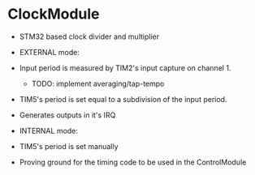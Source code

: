 # ClockModule

 - STM32 based clock divider and multiplier
 - EXTERNAL mode:
  - Input period is measured by TIM2's input capture on channel 1.
    - TODO: implement averaging/tap-tempo
  - TIM5's period is set equal to a subdivision of the input period.
   - Generates outputs in it's IRQ
 - INTERNAL mode:
  - TIM5's period is set manually

 - Proving ground for the timing code to be used in the ControlModule
 




